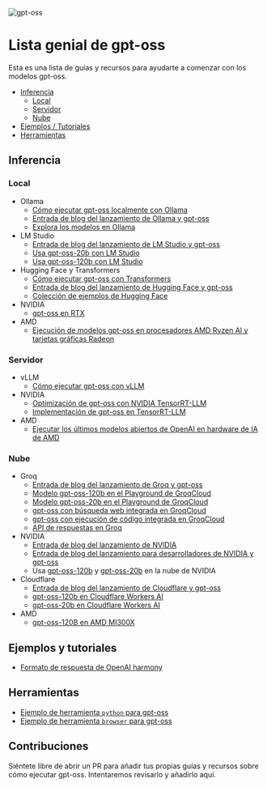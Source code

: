 ![gpt-oss](./docs/gpt-oss.svg)

# Lista genial de gpt-oss

Esta es una lista de guías y recursos para ayudarte a comenzar con los modelos gpt-oss.

- [Inferencia](#inference)
  - [Local](#local)
  - [Servidor](#server)
  - [Nube](#cloud)
- [Ejemplos / Tutoriales](#examples--tutorials)
- [Herramientas](#tools)

<a id="inference"></a>
## Inferencia

### Local

- Ollama
  - [Cómo ejecutar gpt-oss localmente con Ollama](https://cookbook.openai.com/articles/gpt-oss/run-locally-ollama)
  - [Entrada de blog del lanzamiento de Ollama y gpt-oss](https://ollama.com/blog/gpt-oss)
  - [Explora los modelos en Ollama](https://ollama.com/library/gpt-oss)
- LM Studio
  - [Entrada de blog del lanzamiento de LM Studio y gpt-oss](https://lmstudio.ai/blog/gpt-oss)
  - [Usa gpt-oss-20b con LM Studio](https://lmstudio.ai/models/openai/gpt-oss-20b)
  - [Usa gpt-oss-120b con LM Studio](https://lmstudio.ai/models/openai/gpt-oss-120b)
- Hugging Face y Transformers
  - [Cómo ejecutar gpt-oss con Transformers](https://cookbook.openai.com/articles/gpt-oss/run-transformers)
  - [Entrada de blog del lanzamiento de Hugging Face y gpt-oss](https://huggingface.co/blog/welcome-openai-gpt-oss)
  - [Colección de ejemplos de Hugging Face](https://github.com/huggingface/gpt-oss-recipes)
- NVIDIA
  - [gpt-oss en RTX](https://blogs.nvidia.com/blog/rtx-ai-garage-openai-oss)
- AMD
  - [Ejecución de modelos gpt-oss en procesadores AMD Ryzen AI y tarjetas gráficas Radeon](https://www.amd.com/en/blogs/2025/how-to-run-openai-gpt-oss-20b-120b-models-on-amd-ryzen-ai-radeon.html)

<a id="server"></a>
### Servidor

- vLLM
  - [Cómo ejecutar gpt-oss con vLLM](https://cookbook.openai.com/articles/gpt-oss/run-vllm)
- NVIDIA
  - [Optimización de gpt-oss con NVIDIA TensorRT-LLM](https://cookbook.openai.com/articles/run-nvidia)
  - [Implementación de gpt-oss en TensorRT-LLM](https://github.com/NVIDIA/TensorRT-LLM/blob/main/docs/source/blogs/tech_blog/blog9_Deploying_GPT_OSS_on_TRTLLM.md)
- AMD
  - [Ejecutar los últimos modelos abiertos de OpenAI en hardware de IA de AMD](https://rocm.blogs.amd.com/ecosystems-and-partners/openai-day-0/README.html)

<a id="cloud"></a>
### Nube

- Groq
  - [Entrada de blog del lanzamiento de Groq y gpt-oss](https://groq.com/blog/day-zero-support-for-openai-open-models)
  - [Modelo gpt-oss-120b en el Playground de GroqCloud](https://console.groq.com/playground?model=openai/gpt-oss-120b)
  - [Modelo gpt-oss-20b en el Playground de GroqCloud](https://console.groq.com/playground?model=openai/gpt-oss-20b)
  - [gpt-oss con búsqueda web integrada en GroqCloud](https://console.groq.com/docs/browser-search)
  - [gpt-oss con ejecución de código integrada en GroqCloud](https://console.groq.com/docs/code-execution)
  - [API de respuestas en Groq](https://console.groq.com/docs/responses-api)
- NVIDIA
  - [Entrada de blog del lanzamiento de NVIDIA](https://blogs.nvidia.com/blog/openai-gpt-oss/)
  - [Entrada de blog del lanzamiento para desarrolladores de NVIDIA y gpt-oss](https://developer.nvidia.com/blog/delivering-1-5-m-tps-inference-on-nvidia-gb200-nvl72-nvidia-accelerates-openai-gpt-oss-models-from-cloud-to-edge/)
  - Usa [gpt-oss-120b](https://build.nvidia.com/openai/gpt-oss-120b) y [gpt-oss-20b](https://build.nvidia.com/openai/gpt-oss-20b) en la nube de NVIDIA
- Cloudflare
  - [Entrada de blog del lanzamiento de Cloudflare y gpt-oss](http://blog.cloudflare.com/openai-gpt-oss-on-workers-ai)
  - [gpt-oss-120b en Cloudflare Workers AI](https://developers.cloudflare.com/workers-ai/models/gpt-oss-120b)
  - [gpt-oss-20b en Cloudflare Workers AI](https://developers.cloudflare.com/workers-ai/models/gpt-oss-20b)
- AMD
  - [gpt-oss-120B en AMD MI300X](https://huggingface.co/spaces/amd/gpt-oss-120b-chatbot)

<a id="examples--tutorials"></a>
## Ejemplos y tutoriales

- [Formato de respuesta de OpenAI harmony](https://cookbook.openai.com/articles/openai-harmony)

<a id="tools"></a>
## Herramientas

- [Ejemplo de herramienta `python` para gpt-oss](./gpt_oss/tools/python_docker/)
- [Ejemplo de herramienta `browser` para gpt-oss](./gpt_oss/tools/simple_browser/)

## Contribuciones

Siéntete libre de abrir un PR para añadir tus propias guías y recursos sobre cómo ejecutar gpt-oss. Intentaremos revisarlo y añadirlo aquí.
